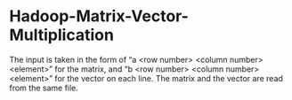 # Hadoop-Matrix-Vector-Multiplication
The input is taken in the form of “a \<row number> \<column number> \<element>” for the matrix, and “b \<row number> \<column number> \<element>” for the vector on each line.
The matrix and the vector are read from the same file.
